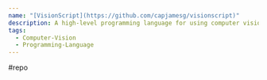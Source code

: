```yaml
---
name: "[VisionScript](https://github.com/capjamesg/visionscript)"
description: A high-level programming language for using computer vision.
tags:
  - Computer-Vision
  - Programming-Language
---
```

#repo
